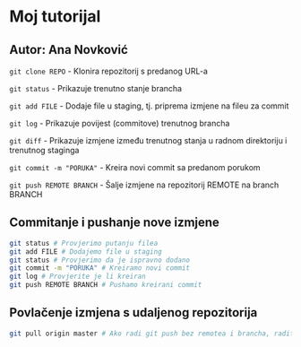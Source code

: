 # Moj tutorijal

## Autor: Ana Novković

`git clone REPO` - Klonira repozitorij s predanog URL-a

`git status` - Prikazuje trenutno stanje brancha

`git add FILE` - Dodaje file u staging, tj. priprema izmjene na fileu za commit

`git log` - Prikazuje povijest (commitove) trenutnog brancha

`git diff` - Prikazuje izmjene između trenutnog stanja u radnom
direktoriju i trenutnog staginga

`git commit -m "PORUKA"` - Kreira novi commit sa predanom porukom

`git push REMOTE BRANCH` - Šalje izmjene na repozitorij REMOTE na
branch BRANCH

## Commitanje i pushanje nove izmjene

```bash
git status # Provjerimo putanju filea
git add FILE # Dodajemo file u staging
git status # Provjerimo da je ispravno dodano
git commit -m "PORUKA" # Kreiramo novi commit
git log # Provjerite je li kreiran
git push REMOTE BRANCH # Pushamo kreirani commit 
```

## Povlačenje izmjena s udaljenog repozitorija 

```bash
git pull origin master # Ako radi git push bez remotea i brancha, radit će i pull
```